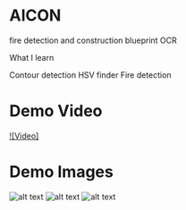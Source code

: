 # AICON
fire detection and construction blueprint OCR

What I learn

Contour detection
HSV finder
Fire detection

# Demo Video
[![Video]](https://youtu.be/W1QBj1-xEXE)

# Demo Images
![alt text](https://github.com/msnkimi2013/AICON_Fire_Detection_OCR/blob/main/Fire_Detection_Test_Result/22s.jpg?raw=true)
![alt text](https://github.com/msnkimi2013/AICON_Fire_Detection_OCR/blob/main/Fire_Detection_Test_Result/22m.png?raw=true)
![alt text](https://github.com/msnkimi2013/AICON_Fire_Detection_OCR/blob/main/Fire_Detection_Test_Result/22cm.png?raw=true)

